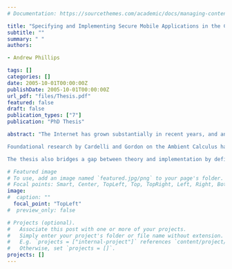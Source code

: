 ```yaml
---
# Documentation: https://sourcethemes.com/academic/docs/managing-content/

title: "Specifying and Implementing Secure Mobile Applications in the Channel Ambient System"
subtitle: ""
summary: " "
authors:

- Andrew Phillips

tags: []
categories: []
date: 2005-10-01T00:00:00Z
publishDate: 2005-10-01T00:00:00Z
url_pdf: "files/Thesis.pdf"
featured: false
draft: false
publication_types: ["7"]
publication: "PhD Thesis"

abstract: "The Internet has grown substantially in recent years, and an increasing number of applications are now being developed to exploit this distributed infrastructure. Mobility is an important paradigm for such applications, where mobile code is supplied on demand and mobile components interact freely within a given network. However, mobile applications are difficult to develop: not only do they involve complex parallel interactions between multiple components, but they must also satisfy strict security requirements. One could argue that the development of such applications requires a rigorous means of describing and reasoning about mobile computation, through the use of an appropriate model. 

Foundational research by Cardelli and Gordon on the Ambient Calculus has shown that process calculi are a promising approach to modelling mobile computation. This thesis builds on more recent research in the field of process calculi, and presents a new model of computation known as the Channel Ambient calculus, which can be used both to specify mobile applications and to reason about their security properties. The primitives of the model were developed with real-world applications in mind, and are designed to be at a level of abstraction suitable for an application programmer. 

The thesis also bridges a gap between theory and implementation by defining a distributed abstract machine for the Channel Ambient calculus. The abstract machine uses a list semantics, which is close to an implementation language, and a blocking semantics, which leads to an efficient implementation. The machine is proved sound and complete with respect to the underlying calculus. A prototype implementation is also described, together with an application for tracking the location of migrating ambients. The correctness of the machine ensures that the work done in specifying and analysing mobile applications is not lost during their implementation."

# Featured image
# To use, add an image named `featured.jpg/png` to your page's folder.
# Focal points: Smart, Center, TopLeft, Top, TopRight, Left, Right, BottomLeft, Bottom, BottomRight.
image: 
#  caption: ""
  focal_point: "TopLeft"
#  preview_only: false

# Projects (optional).
#   Associate this post with one or more of your projects.
#   Simply enter your project's folder or file name without extension.
#   E.g. `projects = ["internal-project"]` references `content/project/deep-learning/index.md`.
#   Otherwise, set `projects = []`.
projects: []
---
```

